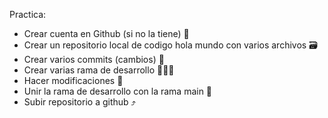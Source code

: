 Practica:

- Crear cuenta en Github (si no la tiene) 🔧
- Crear un repositorio local de codigo hola mundo con varios archivos 🗃️
- Crear varios commits (cambios) 🔄
- Crear varias rama de desarrollo 👨🏽‍💻
- Hacer modificaciones 🔄
- Unir la rama de desarrollo con la rama main 🌱
- Subir repositorio a github ⤴️
